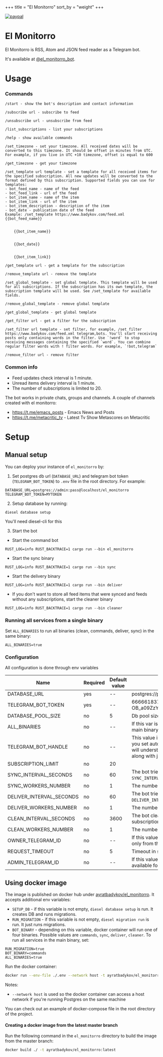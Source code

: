 +++
title = "El Monitorro"
sort_by = "weight"
+++

[![paypal](https://www.paypalobjects.com/en_US/i/btn/btn_donateCC_LG.gif)](https://paypal.me/ayrat555)

# El Monitorro

El Monitorro is RSS, Atom and JSON feed reader as a Telegram bot.

It's available at [@el_monitorro_bot](https://t.me/el_monitorro_bot).

# Usage

### Commands

```
/start - show the bot's description and contact information

/subscribe url - subscribe to feed

/unsubscribe url - unsubscribe from feed

/list_subscriptions - list your subscriptions

/help - show available commands

/set_timezone - set your timezone. All received dates will be converted to this timezone. It should be offset in minutes from UTC. For example, if you live in UTC +10 timezone, offset is equal to 600

/get_timezone - get your timezone

/set_template url template - set a template for all received items for the specified subscription. All new updates will be converted to the format defined by this subscription. Supported fields you can use for templates:
- bot_feed_name - name of the feed
- bot_feed_link - url of the feed
- bot_item_name - name of the item
- bot_item_link - url of the item
- bot_item_description - description of the item
- bot_date - publication date of the feed
Example: /set_template https://www.badykov.com/feed.xml {{bot_feed_name}}


    {{bot_item_name}}


    {{bot_date}}


    {{bot_item_link}}

/get_template url - get a template for the subscription

/remove_template url - remove the template

/set_global_template - set global template. This template will be used for all subscriptions. If the subscription has its own template, the subscription template will be used. See /set_template for available fields.

/remove_global_template - remove global template

/get_global_template - get global template

/get_filter url - get a filter for the subscription

/set_filter url template - set filter, for example, /set_filter https://www.badykov.com/feed.xml telegram,bots. You'll start receiving posts only containing words in the filter. Use `!word` to stop receiving messages containing the specified `word`. You can combine regular filter words with ! filter words. For example, `!bot,telegram`

/remove_filter url - remove filter
```

### Common info

- Feed updates check interval is 1 minute.
- Unread items delivery interval is 1 minute.
- The number of subscriptions is limited to 20.

The bot works in private chats, groups and channels. A couple of channels created with el monitorro:

- https://t.me/emacs_posts - Emacs News and Posts
- https://t.me/metacritic_tv - Latest Tv Show Metascores on Metacritic

# Setup

## Manual setup

You can deploy your instance of `el_monitorro` by:

1. Set postgres db url (`DATABASE_URL`) and telegram bot token (`TELEGRAM_BOT_TOKEN`) to `.env` file in the root directory. For example:

```
DATABASE_URL=postgres://admin:pass@localhost/el_monitorro
TELEGRAM_BOT_TOKEN=MYTOKEN
```

2. Setup database by running:

```
diesel database setup
```

You'll need diesel-cli for this

3. Start the bot

- Start the command bot

```
RUST_LOG=info RUST_BACKTRACE=1 cargo run --bin el_monitorro
```
- Start the sync binary

```
RUST_LOG=info RUST_BACKTRACE=1 cargo run --bin sync
```

- Start the delivery binary

```
RUST_LOG=info RUST_BACKTRACE=1 cargo run --bin deliver
```

- If you don't want to store all feed items that were synced and feeds without any subscriptions, start the cleaner binary

```
RUST_LOG=info RUST_BACKTRACE=1 cargo run --bin cleaner
```

### Running all services from a single binary

Set `ALL_BINARIES` to run all binaries (clean, commands, deliver, sync) in the same binary:

```
ALL_BINARIES=true
```

### Configuration

All configuration is done through env variables

| Name                     | Required | Default value | Example / Description                                                                                                                                                               |
|--------------------------|----------|---------------|-------------------------------------------------------------------------------------------------------------------------------------------------------------------------------------|
| DATABASE_URL             | yes      | --            | postgres://postgres:postgres@localhost/el_monitorro                                                                                                                                 |
| TELEGRAM_BOT_TOKEN       | yes      | --            | 6666618370:AAGx5YhNQvUG4eUcQXN-OB_a09ZzYl6aaaa                                                                                                                                      |
| DATABASE_POOL_SIZE       | no       | 5             | Db pool size to process user commands                                                                                                                                               |
| ALL_BINARIES             | no       | --            | If this var is set, all services will be started in the main binary                                                                                                                 |
| TELEGRAM_BOT_HANDLE      | no       | --            | This value is used during parsing of commands. If you set autocompletion menu for your bot,  the bot will understand commands like `/subscribe@handle` along with just `/subscribe` |
| SUBSCRIPTION_LIMIT       | no       | 20            |                                                                                                                                                                                     |
| SYNC_INTERVAL_SECONDS    | no       | 60            | The bot tries to sync feeds every `SYNC_INTERVAL_SECONDS` seconds                                                                                                                   |
| SYNC_WORKERS_NUMBER      | no       | 1             | The number of workers to sync feeds                                                                                                                                                 |
| DELIVER_INTERVAL_SECONDS | no       | 60            | The bot tries to deliver new feed items every `DELIVER_INTERVAL_SECONDS` seconds                                                                                                    |
| DELIVER_WORKERS_NUMBER   | no       | 1             | The number of workers to deliver updates                                                                                                                                            |
| CLEAN_INTERVAL_SECONDS   | no       | 3600          | The bot cleans old feed items and feeds without subscriptions every `CLEAN_INTERVAL_SECONDS` seconds                                                                                |
| CLEAN_WORKERS_NUMBER     | no       | 1             | The number of workers to remove old data                                                                                                                                            |
| OWNER_TELEGRAM_ID        | no       | --            | If this value is set, the bot will process commands only from the specified user id                                                                                                      |
| REQUEST_TIMEOUT          | no       | 5             | Timeout in seconds for feed syncing requests                                                                                                                                        |
| ADMIN_TELEGRAM_ID        | no       | --            | If this value is set, `/info` command with stats is available for ADMIN_TELEGRAM_ID                                                                                                 |

## Using docker image

The image is published on docker hub under [ayratbadykov/el_monitorro](https://hub.docker.com/r/ayratbadykov/el_monitorro). It accepts additional env variables:

- `SETUP_DB` - if this variable is not empty, `diesel database setup` is run. It creates DB and runs migrations.
- `RUN_MIGRATION` - if this variable is not empty, `diesel migration run` is run. It just runs migrations.
- `BOT_BINARY` - depending on this variable, docker container will run one of four binaries. Possible values are `commands`, `sync`, `deliver`, `cleaner`. To run all services in the main binary, set:

```
RUN_MIGRATION=true
BOT_BINARY=commands
ALL_BINARIES=true
```

Run the docker container:

```sh
docker run --env-file ./.env --network host -t ayratbadykov/el_monitorro:latest
```

Notes:

- `--network host` is used so the docker container can access a host network if you're running Postgres on the same machine

You can check out an example of docker-compose file in the root directory of the project.

#### Creating a docker image from the latest master branch

Run the following command in the `el_monitorro` directory to build the image from the master branch:

```sh
docker build ./ -t ayratbadykov/el_monitorro:latest
```
